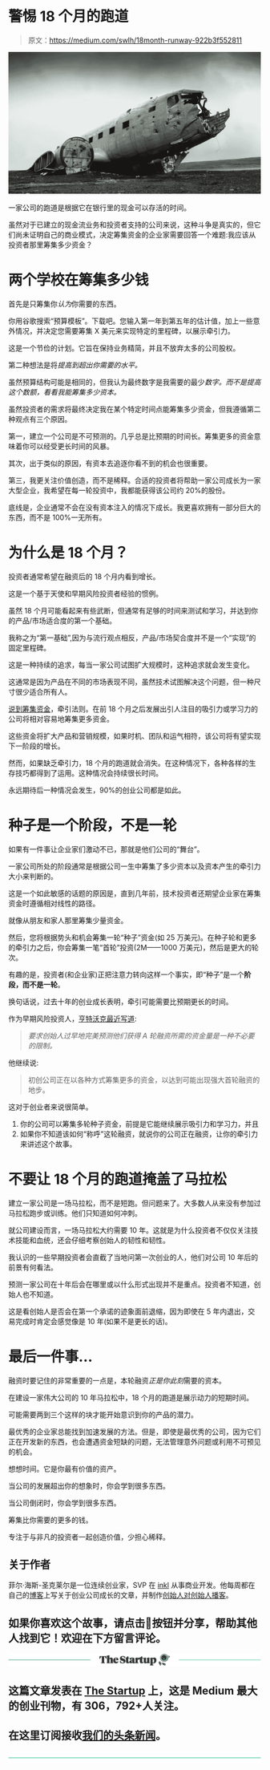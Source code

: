 # 警惕 18 个月的跑道

> 原文：<https://medium.com/swlh/18month-runway-922b3f552811>

[![](img/a40afca0c3aa431dec7124dd1d209cc0.png)](http://digest.philhsc.com)

一家公司的跑道是根据它在银行里的现金可以存活的时间。

虽然对于已建立的现金流业务和投资者支持的公司来说，这种斗争是真实的，但它们尚未证明自己的商业模式，决定筹集资金的企业家需要回答一个难题:我应该从投资者那里筹集多少资金？

# 两个学校在筹集多少钱

首先是只筹集你*认为*你需要的东西。

你用谷歌搜索“预算模板”。下载吧。您输入第一年到第五年的估计值，加上一些意外情况，并决定您需要筹集 X 美元来实现特定的里程碑，以展示牵引力。

这是一个节俭的计划。它旨在保持业务精简，并且不放弃太多的公司股权。

第二种想法是将*提高到超出你需要的水平。*

虽然预算结构可能是相同的，但我认为最终数字是我需要的最少*数字。而不是提高这个数额，看看我能筹集多少资本。*

虽然投资者的需求将最终决定我在某个特定时间点能筹集多少资金，但我遵循第二种观点有三个原因。

第一，建立一个公司是不可预测的。几乎总是比预期的时间长。筹集更多的资金意味着你可以经受更长时间的风暴。

其次，出于类似的原因，有资本去追逐你看不到的机会也很重要。

第三，我更关注价值创造，而不是稀释。合适的投资者将帮助一家公司成长为一家大型企业，我希望在每一轮投资中，我都能获得该公司约 20%的股份。

底线是，企业通常不会在没有资本注入的情况下成长。我更喜欢拥有一部分巨大的东西，而不是 100%一无所有。

# 为什么是 18 个月？

投资者通常希望在融资后的 18 个月内看到增长。

这是一个基于天使和早期风险投资者经验的惯例。

虽然 18 个月可能看起来有些武断，但通常有足够的时间来测试和学习，并达到你的产品/市场适合度的第一个基础。

我称之为“第一基础”,因为与流行观点相反，产品/市场契合度并不是一个“实现”的固定里程碑。

这是一种持续的追求，每当一家公司试图扩大规模时，这种追求就会发生变化。

这通常是因为产品在不同的市场表现不同，虽然技术试图解决这个问题，但一种尺寸很少适合所有人。

[说到筹集资金](https://philhsc.com/11things/)，牵引法则。在前 18 个月之后发展出引人注目的吸引力或学习力的公司将相对容易地筹集更多资金。

这些资金将扩大产品和营销规模，如果时机、团队和运气相符，该公司将有望实现下一阶段的增长。

然而，如果缺乏牵引力，18 个月的跑道就会消失。在这种情况下，各种各样的生存技巧都得到了运用。这种情况会持续很长时间。

永远期待后一种情况会发生，90%的创业公司都是如此。

# 种子是一个阶段，不是一轮

如果有一件事让企业家们激动不已，那就是他们公司的“舞台”。

一家公司所处的阶段通常是根据公司一生中筹集了多少资本以及资本产生的牵引力大小来判断的。

这是一个如此敏感的话题的原因是，直到几年前，技术投资者还期望企业家在筹集资金时遵循相对线性的路径。

就像从朋友和家人那里筹集少量资金。

然后，您将根据势头和机会筹集一轮“种子”资金(如 25 万美元)。在种子轮和更多的牵引力之后，你会筹集一笔“首轮”投资(2M——1000 万美元)，然后是更大的轮次。

有趣的是，投资者(和企业家)正把注意力转向这样一个事实，即“种子”是一个**阶段，而不是一轮**。

换句话说，过去十年的创业成长表明，牵引可能需要比预期更长的时间。

作为早期风险投资人，[亨特沃克最近写道](https://hunterwalk.com/2018/02/20/for-fundraising-seed-is-no-longer-a-round-its-a-phase/):

> *要求创始人过早地完美预测他们获得 A 轮融资所需的资金量是一种不必要的限制。*

他继续说:

> 初创公司正在以各种方式筹集更多的资金，以达到可能出现强大首轮融资的地步。

这对于创业者来说很简单。

1.  你的公司可以筹集多轮种子资金，前提是它能继续展示吸引力和学习力，并且
2.  如果你不知道该如何“称呼”这轮融资，就说你的公司正在融资，让你的牵引力来讲述这个故事。

# 不要让 18 个月的跑道掩盖了马拉松

建立一家公司是一场马拉松，而不是短跑。但问题来了。大多数人从来没有参加过马拉松跑步或训练。他们只知道如何冲刺。

就公司建设而言，一场马拉松大约需要 10 年。这就是为什么投资者不仅仅关注技术技能和血统，还会仔细考察创始人的韧性和韧性。

我认识的一些早期投资者会直截了当地问第一次创业的人，他们对公司 10 年后的前景有何看法。

预测一家公司在十年后会在哪里或以什么形式出现并不是重点。投资者不知道，创始人也不知道。

这是看创始人是否会在第一个承诺的迹象面前退缩，因为即使在 5 年内退出，交易完成时肯定会感觉像是 10 年(如果不是更长的话)。

# 最后一件事…

融资时要记住的非常重要的一点是，本轮融资*正是你此刻*需要的资本。

在建设一家伟大公司的 10 年马拉松中，18 个月的跑道是展示动力的短期时间。

可能需要两到三个这样的块才能开始意识到你的产品的潜力。

最优秀的企业家总能找到加速发展的方法。但是，即使是最优秀的公司，因为它们正在开发新的东西，也会遭遇资金短缺的问题，无法管理意外问题或利用不可预见的机会。

想想时间。它是你最有价值的资产。

当公司的发展超出你的想象时，你会学到很多东西。

当公司倒闭时，你会学到很多东西。

筹集比你需要的更多的钱。

专注于与非凡的投资者一起创造价值，少担心稀释。

## 关于作者

菲尔·海斯-圣克莱尔是一位连续创业家，SVP 在 [inkl](http://inkl.com/app) 从事商业开发。他每周都在自己的[博客](https://philhsc.com)上写关于创业公司成长的文章，并制作[创始人对创始人播客](https://foundertofounderpodcast.com)。

## 如果你喜欢这个故事，请点击👏按钮并分享，帮助其他人找到它！欢迎在下方留言评论。

[![](img/308a8d84fb9b2fab43d66c117fcc4bb4.png)](https://medium.com/swlh)

## 这篇文章发表在 [The Startup](https://medium.com/swlh) 上，这是 Medium 最大的创业刊物，有 306，792+人关注。

## 在这里订阅接收[我们的头条新闻](http://growthsupply.com/the-startup-newsletter/)。

[![](img/b0164736ea17a63403e660de5dedf91a.png)](https://medium.com/swlh)